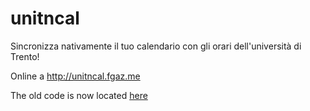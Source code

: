 # unitncal

Sincronizza nativamente il tuo calendario con gli orari dell'università di Trento!

Online a http://unitncal.fgaz.me

The old code is now located [here](https://github.com/fgaz/unitncal-old)

